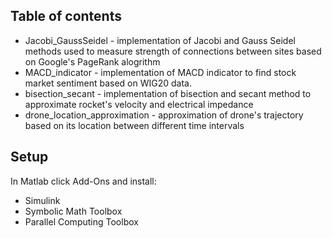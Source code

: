## Table of contents
* Jacobi_GaussSeidel - implementation of Jacobi and Gauss Seidel methods used to measure strength of connections between sites based on Google's PageRank alogrithm
* MACD_indicator - implementation of MACD indicator to find stock market sentiment based on WIG20 data.
* bisection_secant - implementation of bisection and secant method to approximate rocket's velocity and electrical impedance
* drone_location_approximation - approximation of drone's trajectory based on its location between different time intervals

## Setup
In Matlab click Add-Ons and install:
- Simulink
- Symbolic Math Toolbox
- Parallel Computing Toolbox
